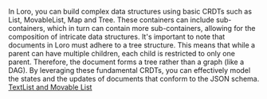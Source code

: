 In Loro, you can build complex data structures using basic CRDTs such as List, MovableList, Map and Tree. These containers can include sub-containers, which in turn can contain more sub-containers, allowing for the composition of intricate data structures.
It's important to note that documents in Loro must adhere to a tree structure. This means that while a parent can have multiple children, each child is restricted to only one parent. Therefore, the document forms a tree rather than a graph (like a DAG).
By leveraging these fundamental CRDTs, you can effectively model the states and the updates of documents that conform to the JSON schema.
[Text](https://loro.dev/docs/tutorial/text "Text")[List and Movable List](https://loro.dev/docs/tutorial/list "List and Movable List")